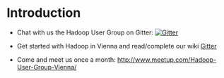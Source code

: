 # Introduction

* Chat with us the Hadoop User Group on Gitter:
[![Gitter](https://badges.gitter.im/hadoop-user-group-vienna/introduction.svg)](https://gitter.im/hadoop-user-group-vienna/introduction?utm_source=badge&utm_medium=badge&utm_campaign=pr-badge)

* Get started with Hadoop in Vienna and read/complete our wiki [Gitter](https://github.com/hadoop-user-group-vienna/introduction/wiki)

* Come and meet us once a month: http://www.meetup.com/Hadoop-User-Group-Vienna/
